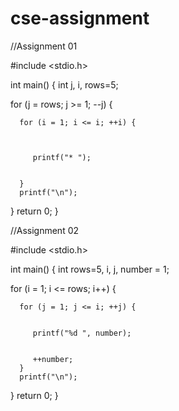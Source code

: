 # cse-assignment

//Assignment 01 


#include <stdio.h>




int main() {
   int j, i, rows=5;
   
   
   for (j = rows; j >= 1; --j) {
   
   
      for (i = 1; i <= i; ++i) {
      
      
      
         printf("* ");
         
         
      }
      printf("\n");
   }
   return 0;
}


//Assignment 02



#include <stdio.h>


int main() {
   int rows=5, i, j, number = 1;
   
   
   for (i = 1; i <= rows; i++) {
   
   
      for (j = 1; j <= i; ++j) {
      
      
         printf("%d ", number);
         
         
         ++number;
      }
      printf("\n");
      
      
   }
   return 0;
}

